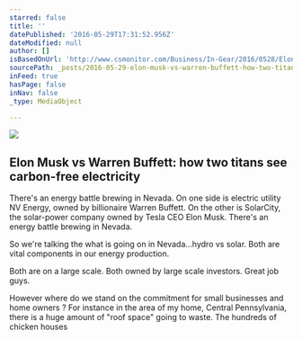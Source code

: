 ```yaml
---
starred: false
title: ''
datePublished: '2016-05-29T17:31:52.956Z'
dateModified: null
author: []
isBasedOnUrl: 'http://www.csmonitor.com/Business/In-Gear/2016/0528/Elon-Musk-vs-Warren-Buffett-how-two-titans-see-carbon-free-electricity'
sourcePath: _posts/2016-05-29-elon-musk-vs-warren-buffett-how-two-titans-see-carbon-free.md
inFeed: true
hasPage: false
inNav: false
_type: MediaObject

---
```

<article style=""><img src="http://images.csmonitor.com/csm/2016/05/983117_1_0525-elon-musk_standard.jpg?alias=standard_900x600" /><h1>Elon Musk vs Warren Buffett: how two titans see carbon-free electricity</h1><p>There's an energy battle brewing in Nevada. On one side is electric utility NV Energy, owned by billionaire Warren Buffett. On the other is SolarCity, the solar-power company owned by Tesla CEO Elon Musk. There's an energy battle brewing in Nevada.</p></article>

So we're talking the what is going on in Nevada...hydro vs solar. Both are vital components in our energy production. 

Both are on a large scale. Both owned by large scale investors. Great job guys.

However where do we stand on the commitment for small businesses and home owners ? For instance in the area of my home, Central Pennsylvania, there is a huge amount of "roof space" going to waste. The hundreds of chicken houses